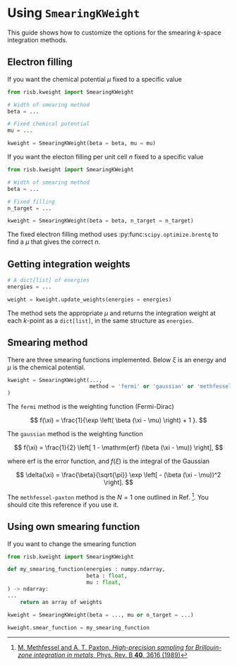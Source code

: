 # Using `SmearingKWeight`

This guide shows how to customize the options for the smearing $k$-space
integration methods.

## Electron filling

If you want the chemical potential $\mu$ fixed to a specific value

```python
from risb.kweight import SmearingKWeight

# Width of smearing method
beta = ...

# Fixed chemical potential
mu = ...

kweight = SmearingKWeight(beta = beta, mu = mu)
```

If you want the electon filling per unit cell $n$ fixed to a specific value

```python
from risb.kweight import SmearingKWeight

# Width of smearing method
beta = ...

# Fixed filling
n_target = ...

kweight = SmearingKWeight(beta = beta, n_target = n_target)
```

The fixed electron filling method uses :py:func:`scipy.optimize.brentq` to
find a $\mu$ that gives the correct $n$.

## Getting integration weights

```python
# A dict[list] of energies
energies = ...

weight = kweight.update_weights(energies = energies)
```

The method sets the appropriate $\mu$ and returns the integration weight
at each $k$-point as a `dict[list]`, in the same structure as `energies`.

## Smearing method

There are three smearing functions implemented. Below $\xi$ is an energy and
$\mu$ is the chemical potential.

```python
kweight = SmearingKWeight(...,
                          method = 'fermi' or 'gaussian' or 'methfessel-paxton',
)
```

The `fermi` method is the weighting function (Fermi-Dirac)

$$
f(\xi) = \frac{1}{\exp \left( \beta (\xi - \mu) \right) + 1 }.
$$

The `gaussian` method is the weighting function

$$
f(\xi) = \frac{1}{2} \left[ 1 - \mathrm{erf} (\beta (\xi - \mu)) \right],
$$

where $\mathrm{erf}$ is the error function, and $f(\xi)$ is the
integral of the Gaussian

$$
\delta(\xi) = \frac{\beta}{\sqrt{\pi}} \exp \left[ - (\beta (\xi - \mu))^2 \right].
$$

The `methfessel-paxton` method is the $N=1$ one outlined in
Ref. [^Methfessel1989]. You should cite this reference if you use it.

## Using own smearing function

If you want to change the smearing function

```python
from risb.kweight import SmearingKWeight

def my_smearing_function(energies : numpy.ndarray,
                         beta : float,
                         mu : float,
) -> ndarray:
...
    return an array of weights

kweight = SmearingKWeight(beta = ..., mu or n_target = ...)

kweight.smear_function = my_smearing_function
```

[^Methfessel1989]:
    [M. Methfessel and A. T. Paxton,
    _High-precision sampling for Brillouin-zone integration in metals_,
    Phys. Rev. B **40**, 3616 (1989)](https://doi.org/10.1103/PhysRevB.40.3616)
